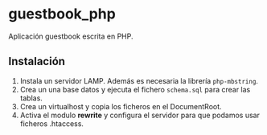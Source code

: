 # guestbook_php

Aplicación guestbook escrita en PHP.

## Instalación

1. Instala un servidor LAMP. Además es necesaria la librería `php-mbstring`.
2. Crea un una base datos y ejecuta el fichero `schema.sql` para crear las tablas.
3. Crea un virtualhost y copia los ficheros en el DocumentRoot.
4. Activa el modulo **rewrite** y configura el servidor para que podamos usar ficheros .htaccess.